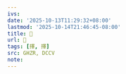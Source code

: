 ```yaml
---
ivs:
date: '2025-10-13T11:29:32+08:00'
lastmod: '2025-10-14T21:46:45-08:00'
title: 󰡾
url: 󰡾
tags: [擇, 擇]
src: GHZR, DCCV
note:
---
```

